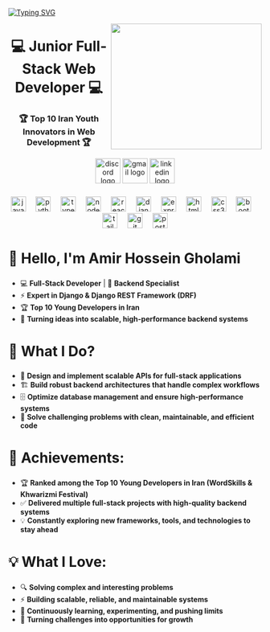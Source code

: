 <a href="https://git.io/typing-svg"><img src="https://readme-typing-svg.herokuapp.com?font=Fira+Code&pause=1000&color=F70000&width=435&lines=Amir+Hossein+Gholami" alt="Typing SVG" /></a>

<img src="https://cdn.worldvectorlogo.com/logos/django.svg" align="right" alt="" width="300" height="250">
<h1 align="center">💻  Junior Full-Stack Web Developer 💻 </h1>
<h3 align="center">🏆 Top 10 Iran Youth Innovators in Web Development 🏆</h3>

<div align="center">
  <img src="https://img.shields.io/static/v1?message=Discord&logo=discord&label=&color=7289DA&logoColor=white&labelColor=&style=for-the-badge" height="50" alt="discord logo"  />
  <img src="https://img.shields.io/static/v1?message=Gmail&logo=gmail&label=&color=D14836&logoColor=white&labelColor=&style=for-the-badge" height="50" alt="gmail logo"  />
  <img src="https://img.shields.io/static/v1?message=LinkedIn&logo=linkedin&label=&color=0077B5&logoColor=white&labelColor=&style=for-the-badge" height="50" alt="linkedin logo"  />
</div>

###

<div align="center">
  <img src="https://cdn.jsdelivr.net/gh/devicons/devicon/icons/javascript/javascript-original.svg" height="30" alt="javascript logo"  />
  <img width="12" />
  <img src="https://cdn.jsdelivr.net/gh/devicons/devicon/icons/python/python-original.svg" height="30" alt="python logo"  />
  <img width="12" />
  <img src="https://cdn.jsdelivr.net/gh/devicons/devicon/icons/typescript/typescript-original.svg" height="30" alt="typescript logo"  />
  <img width="12" />
  <img src="https://cdn.simpleicons.org/nodedotjs/339933" height="30" alt="nodejs logo"  />
  <img width="12" />
  <img src="https://cdn.jsdelivr.net/gh/devicons/devicon/icons/react/react-original.svg" height="30" alt="react logo"  />
  <img width="12" />
  <img src="https://cdn.jsdelivr.net/gh/devicons/devicon/icons/django/django-plain.svg" height="30" alt="django logo"  />
  <img width="12" />
  <img src="https://skillicons.dev/icons?i=express" height="30" alt="express logo"  />
  <img width="12" />
  <img src="https://cdn.jsdelivr.net/gh/devicons/devicon/icons/html5/html5-original.svg" height="30" alt="html5 logo"  />
  <img width="12" />
  <img src="https://cdn.jsdelivr.net/gh/devicons/devicon/icons/css3/css3-original.svg" height="30" alt="css3 logo"  />
  <img width="12" />
  <img src="https://cdn.jsdelivr.net/gh/devicons/devicon/icons/bootstrap/bootstrap-original.svg" height="30" alt="bootstrap logo"  />
  <img width="12" />
  <img src="https://cdn.simpleicons.org/tailwindcss/06B6D4" height="30" alt="tailwindcss logo"  />
  <img width="12" />
  <img src="https://cdn.jsdelivr.net/gh/devicons/devicon/icons/git/git-original.svg" height="30" alt="git logo"  />
  <img width="12" />
  <img src="https://cdn.jsdelivr.net/gh/devicons/devicon/icons/postgresql/postgresql-original.svg" height="30" alt="postgresql logo"  />
</div>


<h1 align="left">👋 Hello, I'm Amir Hossein Gholami</h1>

###

- 💻 **Full-Stack Developer** | 🐍 **Backend Specialist**  
- ⚡ **Expert in Django & Django REST Framework (DRF)**  
- 🏆 **Top 10 Young Developers in Iran**  
- 🚀 **Turning ideas into scalable, high-performance backend systems**

###

<h1 align="left">🚀 What I Do?</h1>

###
- 🔧 **Design and implement scalable APIs for full-stack applications**  
- 🏗️ **Build robust backend architectures that handle complex workflows**  
- 🗄️ **Optimize database management and ensure high-performance systems**
- 🐍 **Solve challenging problems with clean, maintainable, and efficient code**

###

<h1 align="left">🌟 Achievements:</h1>

###
- 🏆 **Ranked among the Top 10 Young Developers in Iran (WordSkills & Khwarizmi Festival)**  
- ✅ **Delivered multiple full-stack projects with high-quality backend systems**  
- 💡 **Constantly exploring new frameworks, tools, and technologies to stay ahead**

###

<h1 align="left">💡 What I Love:</h1>

###
- 🔍 **Solving complex and interesting problems**  
- ⚡ **Building scalable, reliable, and maintainable systems**
- 🚀 **Continuously learning, experimenting, and pushing limits**  
- 💪 **Turning challenges into opportunities for growth**
